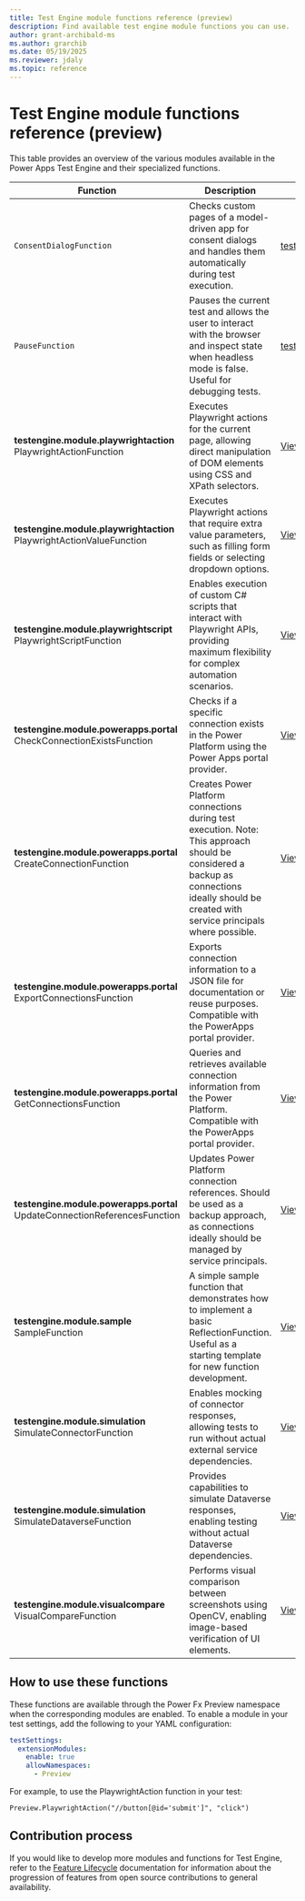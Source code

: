 ```yaml
---
title: Test Engine module functions reference (preview)
description: Find available test engine module functions you can use.
author: grant-archibald-ms
ms.author: grarchib
ms.date: 05/19/2025
ms.reviewer: jdaly
ms.topic: reference
---
```


# Test Engine module functions reference (preview)

This table provides an overview of the various modules available in the Power Apps Test Engine and their specialized functions.

| Function | Description | Module Link |
|----------|-------------|------------|
|`ConsentDialogFunction` | Checks custom pages of a model-driven app for consent dialogs and handles them automatically during test execution. | [testengine.module.mda](https://github.com/microsoft/PowerApps-TestEngine/tree/main/src/testengine.module.mda) |
| `PauseFunction` | Pauses the current test and allows the user to interact with the browser and inspect state when headless mode is false. Useful for debugging tests. | [testengine.module.pause](https://github.com/microsoft/PowerApps-TestEngine/tree/main/src/testengine.module.pause) |
| **testengine.module.playwrightaction**<br/>PlaywrightActionFunction | Executes Playwright actions for the current page, allowing direct manipulation of DOM elements using CSS and XPath selectors. | [View Code](https://github.com/microsoft/PowerApps-TestEngine/tree/main/src/testengine.module.playwrightaction) |
| **testengine.module.playwrightaction**<br/>PlaywrightActionValueFunction | Executes Playwright actions that require extra value parameters, such as filling form fields or selecting dropdown options. | [View Code](https://github.com/microsoft/PowerApps-TestEngine/tree/main/src/testengine.module.playwrightaction) |
| **testengine.module.playwrightscript**<br/>PlaywrightScriptFunction | Enables execution of custom C# scripts that interact with Playwright APIs, providing maximum flexibility for complex automation scenarios. | [View Code](https://github.com/microsoft/PowerApps-TestEngine/tree/main/src/testengine.module.playwrightscript) |
| **testengine.module.powerapps.portal**<br/>CheckConnectionExistsFunction | Checks if a specific connection exists in the Power Platform using the Power Apps portal provider. | [View Code](https://github.com/microsoft/PowerApps-TestEngine/tree/main/src/testengine.module.powerapps.portal) |
| **testengine.module.powerapps.portal**<br/>CreateConnectionFunction | Creates Power Platform connections during test execution. Note: This approach should be considered a backup as connections ideally should be created with service principals where possible. | [View Code](https://github.com/microsoft/PowerApps-TestEngine/tree/main/src/testengine.module.powerapps.portal) |
| **testengine.module.powerapps.portal**<br/>ExportConnectionsFunction | Exports connection information to a JSON file for documentation or reuse purposes. Compatible with the PowerApps portal provider. | [View Code](https://github.com/microsoft/PowerApps-TestEngine/tree/main/src/testengine.module.powerapps.portal) |
| **testengine.module.powerapps.portal**<br/>GetConnectionsFunction | Queries and retrieves available connection information from the Power Platform. Compatible with the PowerApps portal provider. | [View Code](https://github.com/microsoft/PowerApps-TestEngine/tree/main/src/testengine.module.powerapps.portal) |
| **testengine.module.powerapps.portal**<br/>UpdateConnectionReferencesFunction | Updates Power Platform connection references. Should be used as a backup approach, as connections ideally should be managed by service principals. | [View Code](https://github.com/microsoft/PowerApps-TestEngine/tree/main/src/testengine.module.powerapps.portal) |
| **testengine.module.sample**<br/>SampleFunction | A simple sample function that demonstrates how to implement a basic ReflectionFunction. Useful as a starting template for new function development. | [View Code](https://github.com/microsoft/PowerApps-TestEngine/tree/main/src/testengine.module.sample) |
| **testengine.module.simulation**<br/>SimulateConnectorFunction | Enables mocking of connector responses, allowing tests to run without actual external service dependencies. | [View Code](https://github.com/microsoft/PowerApps-TestEngine/tree/main/src/testengine.module.simulation) |
| **testengine.module.simulation**<br/>SimulateDataverseFunction | Provides capabilities to simulate Dataverse responses, enabling testing without actual Dataverse dependencies. | [View Code](https://github.com/microsoft/PowerApps-TestEngine/tree/main/src/testengine.module.simulation) |
| **testengine.module.visualcompare**<br/>VisualCompareFunction | Performs visual comparison between screenshots using OpenCV, enabling image-based verification of UI elements. | [View Code](https://github.com/microsoft/PowerApps-TestEngine/tree/main/src/testengine.module.visualcompare) |

## How to use these functions

These functions are available through the Power Fx Preview namespace when the corresponding modules are enabled. To enable a module in your test settings, add the following to your YAML configuration:

```yaml
testSettings:
  extensionModules:
    enable: true
    allowNamespaces:
      - Preview
```

For example, to use the PlaywrightAction function in your test:

```powerappsfl
Preview.PlaywrightAction("//button[@id='submit']", "click")
```

## Contribution process

If you would like to develop more modules and functions for Test Engine, refer to the [Feature Lifecycle](./feature-lifecycle.md) documentation for information about the progression of features from open source contributions to general availability.
